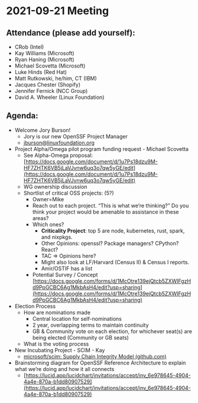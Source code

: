 # **2021-09-21 Meeting**

## Attendance (please add yourself):

* CRob (Intel)
* Kay Williams (Microsoft)
* Ryan Haning (Microsoft)
* Michael Scovetta (Microsoft)
* Luke Hinds (Red Hat)
* Matt Rutkowski, he/him, CT (IBM)
* Jacques Chester (Shopify)
* Jennifer Fernick (NCC Group) 
* David A. Wheeler (Linux Foundation)

## Agenda:

* Welcome Jory Burson! 
    * Jory is our new OpenSSF Project Manager
    * [jburson@linuxfoundation.org](mailto:jburson@linuxfoundation.org)
* Project Alpha/Omega pilot program funding request - Michael Scovetta
    * See Alpha-Omega proposal: [https://docs.google.com/document/d/1u7Ps18dzu9M-HF7ZHTK6VB5jLaVJvnw6uq3o7qw5yGE/edit](https://docs.google.com/document/d/1u7Ps18dzu9M-HF7ZHTK6VB5jLaVJvnw6uq3o7qw5yGE/edit)
    * WG ownership discussion
    * Shortlist of critical OSS projects: (5?)
        * Owner=Mike
        * Reach out to each project. “This is what we’re thinking?” Do you think your project would be amenable to assistance in these areas?
        * Which ones?
            * **Criticality Project**: top 5 are node, kubernetes, rust, spark, and nixpkgs.
            * Other Opinions: openssl? Package managers? CPython? React?
            * TAC => Opinions here? 
            * Might also look at LF/Harvard (Census II) & Census I reports.
            * Amir/OSTIF has a list
        * Potential Survey / Concept [https://docs.google.com/forms/d/1McOtre139ejQtcb5ZXWIFgzHd9PpGCBC6Ag1MkbAsH4/edit?usp=sharing](https://docs.google.com/forms/d/1McOtre139ejQtcb5ZXWIFgzHd9PpGCBC6Ag1MkbAsH4/edit?usp=sharing)
* Election Process 
    * How are nominations made
        * Central location for self-nominations
        * 2 year, overlapping terms to maintain continuity
        * GB & Community vote on each election, for whichever seat(s) are being elected (Community or GB seats)
    * What is the voting process
* New Incubating Project - SCIM - Kay
    * [microsoft/scim: Supply Chain Integrity Model (github.com)](https://github.com/microsoft/SCIM)
* Brainstorming diagram for OpenSSF Reference Architecture to explain what we’re doing and how it all connects
    * [https://lucid.app/lucidchart/invitations/accept/inv_6e978645-4904-4a4e-870a-b1dd80907529](https://lucid.app/lucidchart/invitations/accept/inv_6e978645-4904-4a4e-870a-b1dd80907529) 